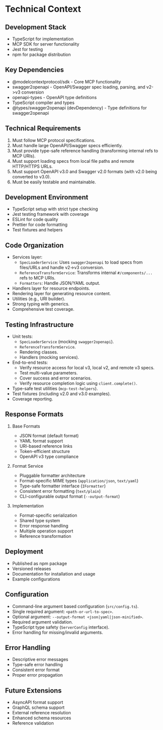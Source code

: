 # Technical Context

## Development Stack

- TypeScript for implementation
- MCP SDK for server functionality
- Jest for testing
- npm for package distribution

## Key Dependencies

- @modelcontextprotocol/sdk - Core MCP functionality
- swagger2openapi - OpenAPI/Swagger spec loading, parsing, and v2->v3 conversion
- openapi-types - OpenAPI type definitions
- TypeScript compiler and types
- @types/swagger2openapi (devDependency) - Type definitions for swagger2openapi

## Technical Requirements

1. Must follow MCP protocol specifications.
2. Must handle large OpenAPI/Swagger specs efficiently.
3. Must provide type-safe reference handling (transforming internal refs to MCP URIs).
4. Must support loading specs from local file paths and remote HTTP/HTTPS URLs.
5. Must support OpenAPI v3.0 and Swagger v2.0 formats (with v2.0 being converted to v3.0).
6. Must be easily testable and maintainable.

## Development Environment

- TypeScript setup with strict type checking
- Jest testing framework with coverage
- ESLint for code quality
- Prettier for code formatting
- Test fixtures and helpers

## Code Organization

- Services layer:
  - `SpecLoaderService`: Uses `swagger2openapi` to load specs from files/URLs and handle v2->v3 conversion.
  - `ReferenceTransformService`: Transforms internal `#/components/...` refs to MCP URIs.
  - `Formatters`: Handle JSON/YAML output.
- Handlers layer for resource endpoints.
- Rendering layer for generating resource content.
- Utilities (e.g., URI builder).
- Strong typing with generics.
- Comprehensive test coverage.

## Testing Infrastructure

- Unit tests:
  - `SpecLoaderService` (mocking `swagger2openapi`).
  - `ReferenceTransformService`.
  - Rendering classes.
  - Handlers (mocking services).
- End-to-end tests:
  - Verify resource access for local v3, local v2, and remote v3 specs.
  - Test multi-value parameters.
  - Cover success and error scenarios.
  - Verify resource completion logic using `client.complete()`.
- Type-safe test utilities (`mcp-test-helpers`).
- Test fixtures (including v2.0 and v3.0 examples).
- Coverage reporting.

## Response Formats

1. Base Formats

   - JSON format (default format)
   - YAML format support
   - URI-based reference links
   - Token-efficient structure
   - OpenAPI v3 type compliance

2. Format Service

   - Pluggable formatter architecture
   - Format-specific MIME types (`application/json`, `text/yaml`)
   - Type-safe formatter interface (`IFormatter`)
   - Consistent error formatting (`text/plain`)
   - CLI-configurable output format (`--output-format`)

3. Implementation
   - Format-specific serialization
   - Shared type system
   - Error response handling
   - Multiple operation support
   - Reference transformation

## Deployment

- Published as npm package
- Versioned releases
- Documentation for installation and usage
- Example configurations

## Configuration

- Command-line argument based configuration (`src/config.ts`).
- Single required argument: `<path-or-url-to-spec>`.
- Optional argument: `--output-format <json|yaml|json-minified>`.
- Required argument validation.
- TypeScript type safety (`ServerConfig` interface).
- Error handling for missing/invalid arguments.

## Error Handling

- Descriptive error messages
- Type-safe error handling
- Consistent error format
- Proper error propagation

## Future Extensions

- AsyncAPI format support
- GraphQL schema support
- External reference resolution
- Enhanced schema resources
- Reference validation
